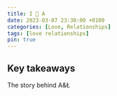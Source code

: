 ```yaml
---
title: I 💜 A
date: 2023-03-07 23:30:00 +0100
categories: [Love, Relationships]
tags: [love relationships]
pin: true
---
```


## Key takeaways

The story behind A&Ł
